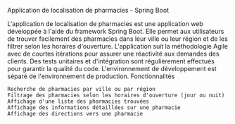 Application de localisation de pharmacies - Spring Boot

L'application de localisation de pharmacies est une application web développée à l'aide du framework Spring Boot. Elle permet aux utilisateurs de trouver facilement des pharmacies dans leur ville ou leur région et de les filtrer selon les horaires d'ouverture. L'application suit la méthodologie Agile avec de courtes itérations pour assurer une réactivité aux demandes des clients. Des tests unitaires et d'intégration sont régulièrement effectués pour garantir la qualité du code. L'environnement de développement est séparé de l'environnement de production.
Fonctionnalités

    Recherche de pharmacies par ville ou par région
    Filtrage des pharmacies selon les horaires d'ouverture (jour ou nuit)
    Affichage d'une liste des pharmacies trouvées
    Affichage des informations détaillées sur une pharmacie
    Affichage des directions vers une pharmacie
